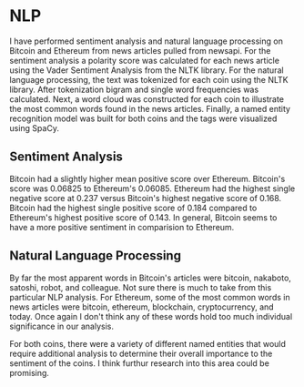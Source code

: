 # NLP 

I have performed sentiment analysis and natural language processing on Bitcoin and Ethereum from news articles pulled from newsapi.  For the sentiment analysis a polarity score was calculated for each news article using the Vader Sentiment Analysis from the NLTK library.  For the natural language processing, the text was tokenized for each coin using the NLTK library.  After tokenization bigram and single word frequencies was calculated.  Next, a word cloud was constructed for each coin to illustrate the most common words found in the news articles.  Finally, a named entity recognition model was built for both coins and the tags were visualized using SpaCy.

## Sentiment Analysis

Bitcoin had a slightly higher mean positive score over Ethereum.  Bitcoin's score was 0.06825 to Ethereum's 0.06085.  Ethereum had the highest single negative score at 0.237 versus Bitcoin's highest negative score of 0.168.  Bitcoin had the highest single positive score of 0.184 compared to Ethereum's highest positive score of 0.143.  In general, Bitcoin seems to have a more positive sentiment in comparision to Ethereum.


## Natural Language Processing

By far the most apparent words in Bitcoin's articles were bitcoin, nakaboto, satoshi, robot, and colleague.  Not sure there is much to take from this particular NLP analysis.  For Ethereum, some of the most common words in news articles were bitcoin, ethereum, blockchain, cryptocurrency, and today.
Once again I don't think any of these words hold too much individual significance in our analysis. 

For both coins, there were a variety of different named entities that would require additional analysis to determine their overall importance to the sentiment of the coins.  I think furthur research into this area could be promising.  
